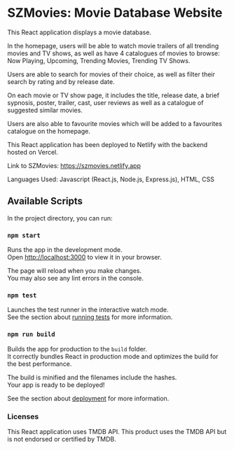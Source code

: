 # SZMovies: Movie Database Website

This React application displays a movie database.

In the homepage, users will be able to watch movie trailers of all trending movies and TV shows, as well as have 4 catalogues of movies to browse: Now Playing, Upcoming, Trending Movies, Trending TV Shows.

Users are able to search for movies of their choice, as well as filter their search by rating and by release date.

On each movie or TV show page, it includes the title, release date, a brief sypnosis, poster, trailer, cast, user reviews as well as a catalogue of suggested similar movies.

Users are also able to favourite movies which will be added to a favourites catalogue on the homepage.

This React application has been deployed to Netlify with the backend hosted on Vercel. 

Link to SZMovies: https://szmovies.netlify.app

Languages Used: Javascript (React.js, Node.js, Express.js), HTML, CSS

## Available Scripts

In the project directory, you can run:

### `npm start`

Runs the app in the development mode.\
Open [http://localhost:3000](http://localhost:3000) to view it in your browser.

The page will reload when you make changes.\
You may also see any lint errors in the console.

### `npm test`

Launches the test runner in the interactive watch mode.\
See the section about [running tests](https://facebook.github.io/create-react-app/docs/running-tests) for more information.

### `npm run build`

Builds the app for production to the `build` folder.\
It correctly bundles React in production mode and optimizes the build for the best performance.

The build is minified and the filenames include the hashes.\
Your app is ready to be deployed!

See the section about [deployment](https://facebook.github.io/create-react-app/docs/deployment) for more information.

### Licenses

This React application uses TMDB API.
This product uses the TMDB API but is not endorsed or certified by TMDB.
